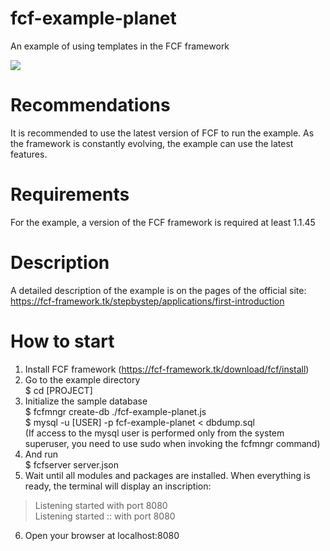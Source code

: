 # fcf-example-planet
An example of using templates in the FCF framework

<img src="https://fcf-framework.online/files/Peek%202021-09-21%2010-08-f3a26a69-e40b-4934-834c-1b5e6353b403.gif"></img>

# Recommendations
It is recommended to use the latest version of FCF to run the example. As the framework is constantly evolving, the example can use the latest features.

# Requirements
For the example, a version of the FCF framework is required at least 1.1.45

# Description
A detailed description of the example is on the pages of the official site: https://fcf-framework.tk/stepbystep/applications/first-introduction

# How to start
1. Install FCF framework (https://fcf-framework.tk/download/fcf/install)
2. Go to the example directory<br>
$ cd [PROJECT]
3. Initialize the sample database<br>
$ fcfmngr create-db ./fcf-example-planet.js<br>
$ mysql -u [USER] -p fcf-example-planet < dbdump.sql<br>
(If access to the mysql user is performed only from the system superuser, you need to use sudo when invoking the fcfmngr command)<br>
4. And run<br>
$ fcfserver server.json
5. Wait until all modules and packages are installed. When everything is ready, the terminal will display an inscription:<br>
 > Listening started  with port 8080<br>
 > Listening started :: with port 8080<br>
6. Open your browser at localhost:8080


